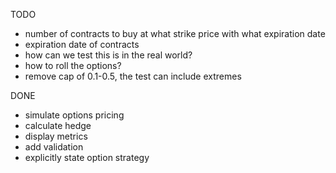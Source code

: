 TODO

* number of contracts to buy at what strike price with what expiration date
* expiration date of contracts
* how can we test this is in the real world?
* how to roll the options?
* remove cap of 0.1-0.5, the test can include extremes


DONE
* simulate options pricing
* calculate hedge
* display metrics
* add validation
* explicitly state option strategy